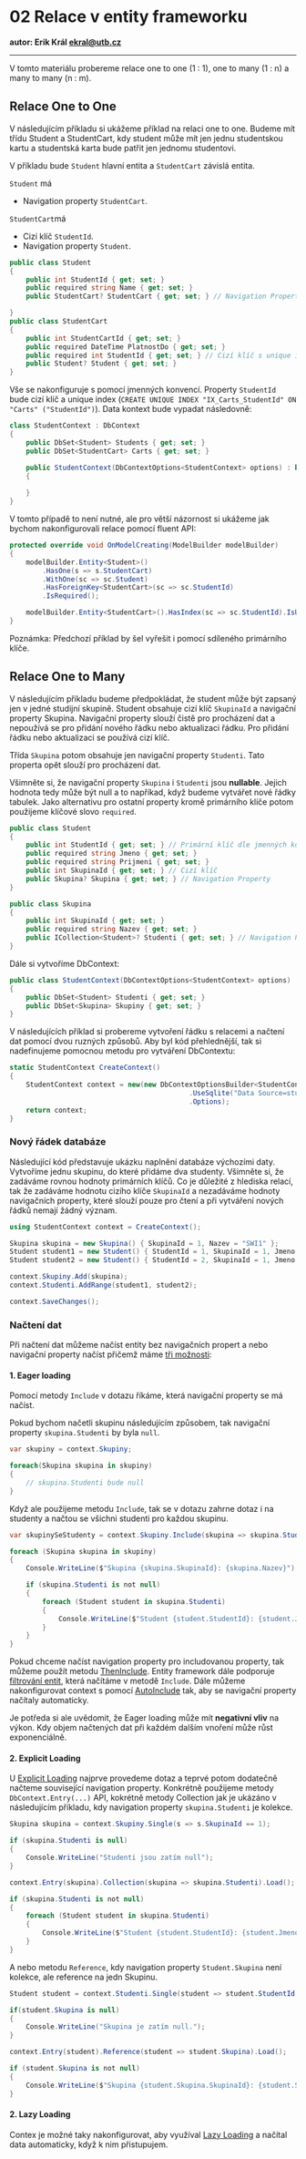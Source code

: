 # 02 Relace v entity frameworku

**autor: Erik Král ekral@utb.cz**

---

V tomto materiálu probereme relace one to one (1 : 1), one to many (1 : n) a many to many (n : m).

## Relace One to One

V následujícím příkladu si ukážeme příklad na relaci one to one. Budeme mít třídu Student a StudentCart, kdy student může mít jen jednu studentskou kartu a studentská karta bude patřit jen jednomu studentovi.

V příkladu bude `Student` hlavní entita a `StudentCart` závislá entita.

`Student` má
- Navigation property `StudentCart`.

`StudentCart`má
- Cizí klíč `StudentId`.
- Navigation property `Student`.

```csharp
public class Student
{
    public int StudentId { get; set; }
    public required string Name { get; set; } 
    public StudentCart? StudentCart { get; set; } // Navigation Property to dependent

}
public class StudentCart
{
    public int StudentCartId { get; set; }
    public required DateTime PlatnostDo { get; set; }
    public required int StudentId { get; set; } // Cizí klíč s unique indexem
    public Student? Student { get; set; }
}
```

Vše se nakonfiguruje s pomocí jmenných konvencí. Property `StudentId` bude cizí klíč a unique index (`CREATE UNIQUE INDEX "IX_Carts_StudentId" ON "Carts" ("StudentId")`). Data kontext bude vypadat následovně:

```csharp
class StudentContext : DbContext
{
    public DbSet<Student> Students { get; set; }
    public DbSet<StudentCart> Carts { get; set; }

    public StudentContext(DbContextOptions<StudentContext> options) : base(options)
    {
        
    }
}
```

V tomto případě to není nutné, ale pro větší názornost si ukážeme jak bychom nakonfigurovali relace pomocí fluent API:

```csharp
protected override void OnModelCreating(ModelBuilder modelBuilder)
{
    modelBuilder.Entity<Student>()
        .HasOne(s => s.StudentCart)
        .WithOne(sc => sc.Student)
        .HasForeignKey<StudentCart>(sc => sc.StudentId)
        .IsRequired();

    modelBuilder.Entity<StudentCart>().HasIndex(sc => sc.StudentId).IsUnique();
}
```

Poznámka: Předchozí příklad by šel vyřešit i pomocí sdíleného primárního klíče.

## Relace One to Many

V následujícím příkladu budeme předpokládat, že student může být zapsaný jen v jedné studijní skupině. Student obsahuje cizí klíč `SkupinaId` a navigační property Skupina. Navigační property slouží čistě pro procházení dat a nepoužívá se pro přidání nového řádku nebo aktualizaci řádku. Pro přidání řádku nebo aktualizaci se používá cizí klíč.

Třída `Skupina` potom obsahuje jen navigační property `Studenti`. Tato properta opět slouží pro procházení dat.

Všimněte si, že navigační property `Skupina` i `Studenti` jsou **nullable**. Jejich hodnota tedy může být null a to napříkad, když budeme vytvářet nové řádky tabulek. Jako alternativu pro ostatní property kromě primárního klíče potom použijeme klíčové slovo `required`.


```csharp
public class Student
{
    public int StudentId { get; set; } // Primární klíč dle jmenných konvencí
    public required string Jmeno { get; set; }
    public required string Prijmeni { get; set; }
    public int SkupinaId { get; set; } // Cizí klíč
    public Skupina? Skupina { get; set; } // Navigation Property
}

public class Skupina
{
    public int SkupinaId { get; set; }
    public required string Nazev { get; set; } 
    public ICollection<Student>? Studenti { get; set; } // Navigation Property
}
```

Dále si vytvoříme DbContext:

```csharp
public class StudentContext(DbContextOptions<StudentContext> options) : DbContext(options)
{
    public DbSet<Student> Studenti { get; set; }
    public DbSet<Skupina> Skupiny { get; set; }
}
```

V následujících příklad si probereme vytvoření řádku s relacemi a načtení dat pomocí dvou ruzných způsobů. Aby byl kód přehlednější, tak si nadefinujeme pomocnou metodu pro vytváření DbContextu:

```csharp
static StudentContext CreateContext()
{
    StudentContext context = new(new DbContextOptionsBuilder<StudentContext>()
                                            .UseSqlite("Data Source=studenti.db")
                                            .Options);
    return context;
}
```

### Nový řádek databáze

Následující kód představuje ukázku naplnění databáze výchozími daty. Vytvoříme jednu skupinu, do které přidáme dva studenty. Všimněte si, že zadáváme rovnou hodnoty primárních klíčů. Co je důležité z hlediska relací, tak že zadáváme hodnotu cizího klíče `SkupinaId` a nezadáváme hodnoty navigačních property, které slouží pouze pro čtení a při vytváření nových řádků nemají žádný význam.


```csharp
using StudentContext context = CreateContext();

Skupina skupina = new Skupina() { SkupinaId = 1, Nazev = "SWI1" };
Student student1 = new Student() { StudentId = 1, SkupinaId = 1, Jmeno = "Jiri", Prijmeni = "Pokorny" };
Student student2 = new Student() { StudentId = 2, SkupinaId = 1, Jmeno = "Alena", Prijmeni = "Dulikova" };

context.Skupiny.Add(skupina);
context.Studenti.AddRange(student1, student2);

context.SaveChanges();
```

### Načtení dat

Při načtení dat můžeme načíst entity bez navigačních propert a nebo navigační property načíst přičemž máme [tři možnosti](https://learn.microsoft.com/en-us/ef/core/querying/related-data/):

#### 1. Eager loading

Pomocí metody `Include` v dotazu říkáme, která navigační property se má načíst.

Pokud bychom načetli skupinu následujícím způsobem, tak navigační property `skupina.Studenti` by byla `null`.

```csharp
var skupiny = context.Skupiny;

foreach(Skupina skupina in skupiny)
{
    // skupina.Studenti bude null
}
```

Když ale použijeme metodu `Include`, tak se v dotazu zahrne dotaz i na studenty a načtou se všichni studenti pro každou skupinu.

```csharp
var skupinySeStudenty = context.Skupiny.Include(skupina => skupina.Studenti);

foreach (Skupina skupina in skupiny)
{
    Console.WriteLine($"Skupina {skupina.SkupinaId}: {skupina.Nazev}");

    if (skupina.Studenti is not null)
    {
        foreach (Student student in skupina.Studenti)
        {
            Console.WriteLine($"Student {student.StudentId}: {student.Jmeno} {student.Prijmeni}");
        }
    }
}
```

Pokud chceme načíst navigation property pro includovanou property, tak můžeme použít metodu [ThenInclude](https://learn.microsoft.com/en-us/ef/core/querying/related-data/eager#including-multiple-levels). Entity framework dále podporuje [filtrování entit](https://learn.microsoft.com/en-us/ef/core/querying/related-data/eager#filtered-include), která načítáme v metodě `Include`. Dále můžeme nakonfigurovat context s pomocí [AutoInclude](https://learn.microsoft.com/en-us/ef/core/querying/related-data/eager#model-configuration-for-auto-including-navigations) tak, aby se navigační property načítaly automaticky.

Je potředa si ale uvědomit, že Eager loading může mít **negativní vliv** na výkon. Kdy objem načtených dat při každém dalším vnoření může růst exponenciálně. 

#### 2. Explicit Loading

U [Explicit Loading](https://learn.microsoft.com/en-us/ef/core/querying/related-data/explicit#explicit-loading) najprve provedeme dotaz a teprvé potom dodatečně načteme související navigation property. Konkrétně použijeme metody `DbContext.Entry(...)` API, kokrétně metody Collection jak je ukázáno v následujícím příkladu, kdy navigation property `skupina.Studenti` je kolekce.

```csharp
Skupina skupina = context.Skupiny.Single(s => s.SkupinaId == 1);

if (skupina.Studenti is null)
{
    Console.WriteLine("Studenti jsou zatím null");
}

context.Entry(skupina).Collection(skupina => skupina.Studenti).Load();

if (skupina.Studenti is not null)
{
    foreach (Student student in skupina.Studenti)
    {
        Console.WriteLine($"Student {student.StudentId}: {student.Jmeno} {student.Prijmeni}");
    }
}
```

A nebo metodu `Reference`, kdy navigation property `Student.Skupina` není kolekce, ale reference na jedn Skupinu.

```csharp
Student student = context.Studenti.Single(student => student.StudentId == 1);

if(student.Skupina is null)
{
    Console.WriteLine("Skupina je zatím null.");
}

context.Entry(student).Reference(student => student.Skupina).Load();

if (student.Skupina is not null)
{
    Console.WriteLine($"Skupina {student.Skupina.SkupinaId}: {student.Skupina.Nazev}");
}
```

#### 2. Lazy Loading

Contex je možné taky nakonfigurovat, aby využíval [Lazy Loading](https://learn.microsoft.com/en-us/ef/core/querying/related-data/lazy) a načítal data automaticky, když k nim přistupujem. 